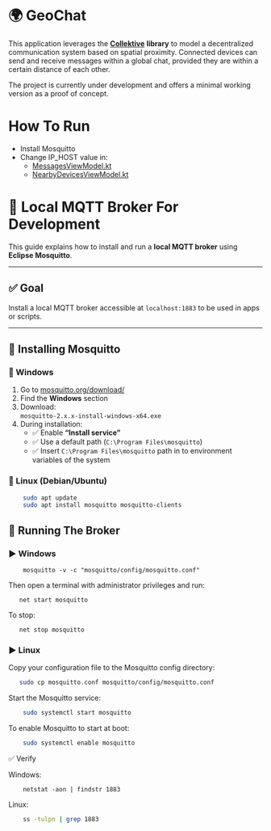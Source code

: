 # 🌍 GeoChat

This application leverages the [**Collektive**](https://github.com/Collektive/collektive) **library** to model a decentralized communication system based on spatial proximity. Connected devices can send and receive messages within a global chat, provided they are within a certain distance of each other.

The project is currently under development and offers a minimal working version as a proof of concept.

# How To Run
- Install Mosquitto 
- Change IP_HOST value in:
  - [MessagesViewModel.kt](app/src/main/java/it/unibo/collektive/viewmodels/MessagesViewModel.kt) 
  - [NearbyDevicesViewModel.kt](app/src/main/java/it/unibo/collektive/viewmodels/NearbyDevicesViewModel.kt)

# 🧪 Local MQTT Broker For Development

This guide explains how to install and run a **local MQTT broker** using **Eclipse Mosquitto**.

---

## ✅ Goal

Install a local MQTT broker accessible at `localhost:1883` to be used in apps or scripts.

---

## 🧰 Installing Mosquitto

### 🔹 Windows

1. Go to [mosquitto.org/download/](https://mosquitto.org/download/)
2. Find the **Windows** section
3. Download:  
   `mosquitto-2.x.x-install-windows-x64.exe`
4. During installation:
    - ✅ Enable **“Install service”**
    - ✅ Use a default path (`C:\Program Files\mosquitto`)
    - ✅ Insert `C:\Program Files\mosquitto` path in to environment variables of the system

### 🔹 Linux (Debian/Ubuntu)

```bash
    sudo apt update
    sudo apt install mosquitto mosquitto-clients
```

## 🚀 Running The Broker

### ▶️ Windows

```shell
    mosquitto -v -c "mosquitto/config/mosquitto.conf"
```

Then open a terminal with administrator privileges and run:
```shell
   net start mosquitto
```

To stop:
```shell
   net stop mosquitto
```

### ▶️ Linux

Copy your configuration file to the Mosquitto config directory:
```bash
   sudo cp mosquitto.conf mosquitto/config/mosquitto.conf
```

Start the Mosquitto service:
```bash
    sudo systemctl start mosquitto
```

To enable Mosquitto to start at boot:
```bash
    sudo systemctl enable mosquitto
```

✅ Verify

Windows:
```shell
    netstat -aon | findstr 1883
```

Linux:
```bash
    ss -tulpn | grep 1883
```